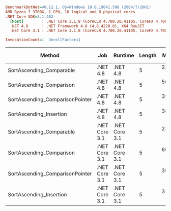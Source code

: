``` ini

BenchmarkDotNet=v0.12.1, OS=Windows 10.0.19041.508 (2004/?/20H1)
AMD Ryzen 7 3700X, 1 CPU, 16 logical and 8 physical cores
.NET Core SDK=3.1.402
  [Host]        : .NET Core 3.1.8 (CoreCLR 4.700.20.41105, CoreFX 4.700.20.41903), X64 RyuJIT
  .NET 4.8      : .NET Framework 4.8 (4.8.4220.0), X64 RyuJIT
  .NET Core 3.1 : .NET Core 3.1.8 (CoreCLR 4.700.20.41105, CoreFX 4.700.20.41903), X64 RyuJIT

InvocationCount=1  UnrollFactor=1  

```
|                          Method |           Job |       Runtime | Length |     Mean |   Error |  StdDev |       Gen 0 | Gen 1 | Gen 2 |   Allocated |
|-------------------------------- |-------------- |-------------- |------- |---------:|--------:|--------:|------------:|------:|------:|------------:|
|        SortAscending_Comparable |      .NET 4.8 |      .NET 4.8 |      5 | 237.9 ms | 2.13 ms | 1.99 ms |           - |     - |     - |           - |
|        SortAscending_Comparison |      .NET 4.8 |      .NET 4.8 |      5 | 567.9 ms | 2.09 ms | 1.86 ms | 489000.0000 |     - |     - | 641894424 B |
| SortAscending_ComparisonPointer |      .NET 4.8 |      .NET 4.8 |      5 | 350.5 ms | 2.29 ms | 2.03 ms |           - |     - |     - |           - |
|         SortAscending_Insertion |      .NET 4.8 |      .NET 4.8 |      5 | 383.8 ms | 1.31 ms | 1.23 ms |           - |     - |     - |           - |
|        SortAscending_Comparable | .NET Core 3.1 | .NET Core 3.1 |      5 | 239.5 ms | 4.63 ms | 4.33 ms |           - |     - |     - |      1384 B |
|        SortAscending_Comparison | .NET Core 3.1 | .NET Core 3.1 |      5 | 661.3 ms | 4.85 ms | 4.54 ms |  76000.0000 |     - |     - | 639999936 B |
| SortAscending_ComparisonPointer | .NET Core 3.1 | .NET Core 3.1 |      5 | 397.5 ms | 1.19 ms | 1.05 ms |           - |     - |     - |        48 B |
|         SortAscending_Insertion | .NET Core 3.1 | .NET Core 3.1 |      5 | 316.4 ms | 2.11 ms | 1.98 ms |           - |     - |     - |      1384 B |
